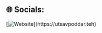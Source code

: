 
## 🌐 Socials:
[![Website]([https://img.shields.io/badge/Discord-%237289DA.svg?logo=discord&logoColor=white](https://cdn-icons-png.freepik.com/512/1006/1006771.png))](https://utsavpoddar.teh)

